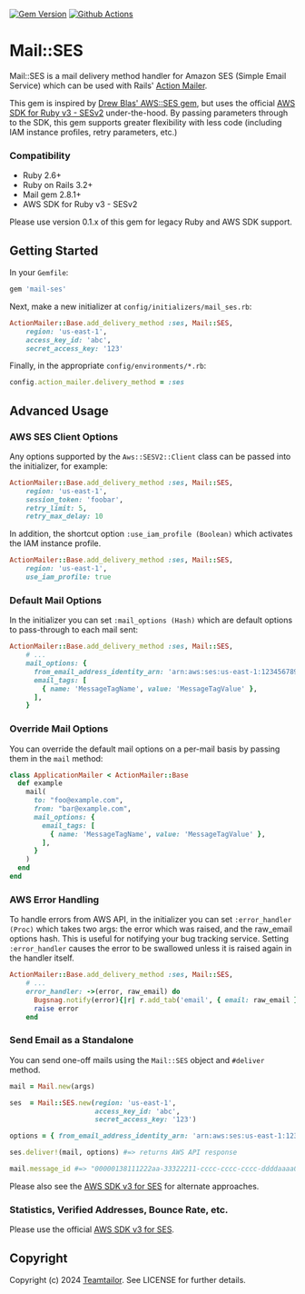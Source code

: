 [![Gem Version](https://badge.fury.io/rb/mail-ses.svg)](http://badge.fury.io/rb/mail-ses)
[![Github Actions](https://github.com/tablecheck/mail-ses/actions/workflows/test.yml/badge.svg)](https://github.com/tablecheck/mail-ses/actions/workflows/test.yml)

# Mail::SES

Mail::SES is a mail delivery method handler for Amazon SES (Simple Email Service) which can be used with Rails' [Action Mailer](https://guides.rubyonrails.org/action_mailer_basics.html).

This gem is inspired by [Drew Blas' AWS::SES gem](https://github.com/drewblas/aws-ses),
but uses the official [AWS SDK for Ruby v3 - SESv2](https://docs.aws.amazon.com/sdk-for-ruby/v3/api/Aws/SESV2.html) under-the-hood.
By passing parameters through to the SDK, this gem supports greater flexibility with less code (including IAM instance profiles, retry parameters, etc.)

### Compatibility

* Ruby 2.6+
* Ruby on Rails 3.2+
* Mail gem 2.8.1+
* AWS SDK for Ruby v3 - SESv2

Please use version 0.1.x of this gem for legacy Ruby and AWS SDK support.

## Getting Started

In your `Gemfile`:

```ruby
gem 'mail-ses'
```

Next, make a new initializer at `config/initializers/mail_ses.rb`:

```ruby
ActionMailer::Base.add_delivery_method :ses, Mail::SES,
    region: 'us-east-1',
    access_key_id: 'abc',
    secret_access_key: '123'
```

Finally, in the appropriate `config/environments/*.rb`:

```ruby
config.action_mailer.delivery_method = :ses
```

## Advanced Usage

### AWS SES Client Options

Any options supported by the `Aws::SESV2::Client` class can be passed into the initializer, for example:

```ruby
ActionMailer::Base.add_delivery_method :ses, Mail::SES,
    region: 'us-east-1',
    session_token: 'foobar',
    retry_limit: 5,
    retry_max_delay: 10
```

In addition, the shortcut option `:use_iam_profile (Boolean)` which activates the IAM instance profile.

```ruby
ActionMailer::Base.add_delivery_method :ses, Mail::SES,
    region: 'us-east-1',
    use_iam_profile: true
```

### Default Mail Options

In the initializer you can set `:mail_options (Hash)` which are default options to pass-through to each mail sent:

```ruby
ActionMailer::Base.add_delivery_method :ses, Mail::SES,
    # ...
    mail_options: {
      from_email_address_identity_arn: 'arn:aws:ses:us-east-1:123456789012:identity/example.com',
      email_tags: [
        { name: 'MessageTagName', value: 'MessageTagValue' },
      ],
    }
```

### Override Mail Options

You can override the default mail options on a per-mail basis by passing them in the `mail` method:


```ruby
class ApplicationMailer < ActionMailer::Base
  def example
    mail(
      to: "foo@example.com",
      from: "bar@example.com",
      mail_options: {
        email_tags: [
          { name: 'MessageTagName', value: 'MessageTagValue' },
        ],
      }
    )
  end
end
```

### AWS Error Handling

To handle errors from AWS API, in the initializer you can set `:error_handler (Proc)` which takes two args:
the error which was raised, and the raw_email options hash. This is useful for notifying your bug tracking service.
Setting `:error_handler` causes the error to be swallowed unless it is raised again in the handler itself.

```ruby
ActionMailer::Base.add_delivery_method :ses, Mail::SES,
    # ...
    error_handler: ->(error, raw_email) do
      Bugsnag.notify(error){|r| r.add_tab('email', { email: raw_email })}
      raise error
    end
```

### Send Email as a Standalone

You can send one-off mails using the `Mail::SES` object and `#deliver` method.

```ruby
mail = Mail.new(args)

ses  = Mail::SES.new(region: 'us-east-1',
                     access_key_id: 'abc',
                     secret_access_key: '123')

options = { from_email_address_identity_arn: 'arn:aws:ses:us-east-1:123456789012:identity/example.com' }

ses.deliver!(mail, options) #=> returns AWS API response

mail.message_id #=> "00000138111222aa-33322211-cccc-cccc-cccc-ddddaaaa0680-000000@email.amazonses.com"
```

Please also see the [AWS SDK v3 for SES](https://docs.aws.amazon.com/ses/latest/DeveloperGuide/send-using-sdk-ruby.html) for alternate approaches.

### Statistics, Verified Addresses, Bounce Rate, etc.

Please use the official [AWS SDK v3 for SES](https://docs.aws.amazon.com/ses/latest/DeveloperGuide/send-using-sdk-ruby.html).

## Copyright

Copyright (c) 2024 [Teamtailor](http://www.teamtailor.com/). See LICENSE for further details.
